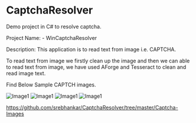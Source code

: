 # CaptchaResolver

Demo project in C# to resolve captcha.

Project Name: - WinCaptchaResolver

Description: This application is to read text from image i.e. CAPTCHA.

To read text from image we firstly clean up the image and then we can able to read text from image, we have used AForge and Tesseract to clean and read image text.

Find Below Sample CAPTCH images.

![Image1](https://github.com/srebhankar/CaptchaResolver/tree/master/Captcha-Images/Captcha-1.png)
![Image1](https://github.com/srebhankar/CaptchaResolver/tree/master/Captcha-Images/Captcha-2.png)
![Image1](https://github.com/srebhankar/CaptchaResolver/tree/master/Captcha-Images/Captcha-3.png)
![Image1](https://github.com/srebhankar/CaptchaResolver/tree/master/Captcha-Images/Captcha-4.png)

https://github.com/srebhankar/CaptchaResolver/tree/master/Captcha-Images




